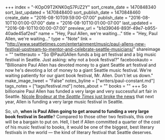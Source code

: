 +++
index = "-KOpO9T2KNK0qS7PJZ2Y"
sort_create_date = 1470848340
sort_last_updated = 1470848400
sort_publish_date = 1470848460
create_date = "2016-08-10T09:59:00-07:00"
publish_date = "2016-08-10T10:01:00-07:00"
date = "2016-08-10T10:01:00-07:00"
last_updated = "2016-08-10T10:00:00-07:00"
preview_url = "b1d39046-893f-49e7-b955-40ade45af2ed"
name = "Hey, Paul Allen, we're waiting..."
title = "Hey, Paul Allen, we're waiting..."
type = "Note"
link = "http://www.seattletimes.com/entertainment/music/paul-allens-new-festival-upstream-to-mentor-and-celebrate-seattle-musicians/"
shareimage = ""
twitterauto = "So @PaulGAllen funds a big art festival and a big music festival in Seattle. Just asking: why not a book festival?"
facebookauto = "Billionaire Paul Allen has devoted money to a giant Seattle art festival and now he's devoting a lot of money to a giant Seattle music festival. We're waiting patiently for our giant book festival, Mr. Allen. Don't let us down."
make_image_tweet = "False"
notes_byline = ["writers/paul-constant.md"]
tags_notes = ["tags/festival.md"]
notes_about = ""
books = ""
+++
So billionaire Paul Allen has funded a very large and very successful art fair in Seattle. [Nicole Brodeur at the *Seattle Times* just broke the news](http://www.seattletimes.com/entertainment/music/paul-allens-new-festival-upstream-to-mentor-and-celebrate-seattle-musicians/) that next year, Allen is funding a very large music festival in Seattle. 

So, uh, **when is Paul Allen going to get around to funding a very large book festival in Seattle**? Compared to those other two festivals, this one will be a bargain to put on. Hell, I bet if Allen committed a quarter of the cost of his music festival to books, it would be one of the biggest, best literary festivals in the world — the kind of literary festival that Seattle deserves.
